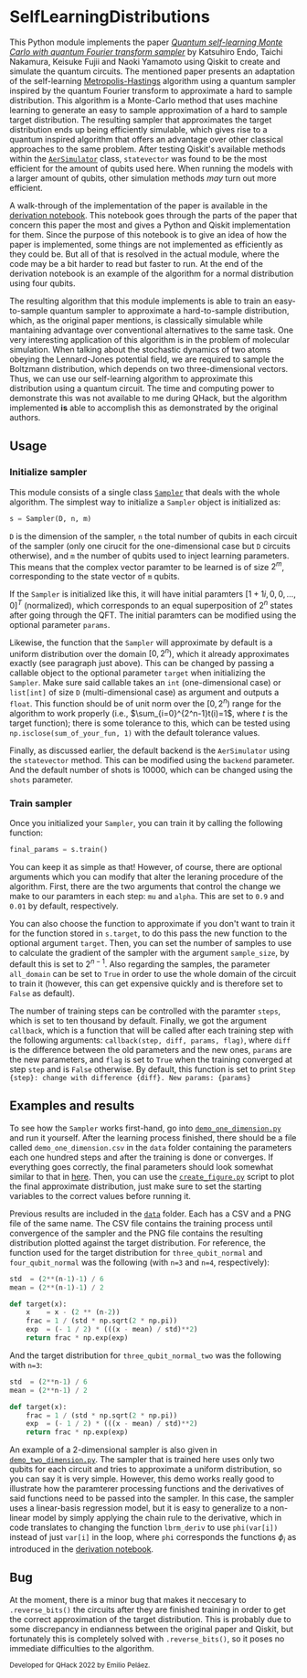 # SelfLearningDistributions

This Python module implements the paper [*Quantum self-learning Monte Carlo with quantum Fourier transform sampler*](https://arxiv.org/abs/2005.14075) by Katsuhiro Endo, Taichi Nakamura, Keisuke Fujii and Naoki Yamamoto using Qiskit to create and simulate the quantum circuits. The mentioned paper presents an adaptation of the self-learning [Metropolis-Hastings](https://en.wikipedia.org/wiki/Metropolis–Hastings_algorithm) algorithm using a quantum sampler inspired by the quantum Fourier transform to approximate a hard to sample distribution. This algorithm is a Monte-Carlo method that uses machine learning to generate an easy to sample approximation of a hard to sample target distribution. The resulting sampler that approximates the target distribution ends up being efficiently simulable, which gives rise to a quantum inspired algorithm that offers an advantage over other classical approaches to the same problem. After testing Qiskit's available methods within the [`AerSimulator`](https://qiskit.org/documentation/stubs/qiskit.providers.aer.AerSimulator.html) class, `statevector` was found to be the most efficient for the amount of qubits used here. When running the models with a larger amount of qubits, other simulation methods *may* turn out more efficient. 

A walk-through of the implementation of the paper is available in the [derivation notebook](https://github.com/epelaaez/SelfLearningDistributions/tree/main/notebooks). This notebook goes through the parts of the paper that concern this paper the most and gives a Python and Qiskit implementation for them. Since the purpose of this notebook is to give an idea of how the paper is implemented, some things are not implemented as efficiently as they could be. But all of that is resolved in the actual module, where the code may be a bit harder to read but faster to run. At the end of the derivation notebook is an example of the algorithm for a normal distribution using four qubits. 

The resulting algorithm that this module implements is able to train an easy-to-sample quantum sampler to approximate a hard-to-sample distribution, which, as the original paper mentions, is classically simulable while mantaining advantage over conventional alternatives to the same task. One very interesting application of this algorithm is in the problem of molecular simulation. When talking about the stochastic dynamics of two atoms obeying the Lennard-Jones potential field, we are required to sample the Boltzmann distribution, which depends on two three-dimensional vectors. Thus, we can use our self-learning algorithm to approximate this distribution using a quantum circuit. The time and computing power to demonstrate this was not available to me during QHack, but the algorithm implemented **is** able to accomplish this as demonstrated by the original authors. 

## Usage

### Initialize sampler

This module consists of a single class [`Sampler`](https://github.com/epelaaez/SelfLearningDistributions/blob/main/selflearning/sampler.py#L3) that deals with the whole algorithm. The simplest way to initialize a `Sampler` object is initialized as:

```python
s = Sampler(D, n, m)
```

`D` is the dimension of the sampler, `n` the total number of qubits in each circuit of the sampler (only one cirucit for the one-dimensional case but `D` circuits otherwise), and `m` the number of qubits used to inject learning parameters. This means that the complex vector paramter to be learned is of size $2^m$, corresponding to the state vector of `m` qubits.

If the `Sampler` is initialized like this, it will have initial paramters $[1 + 1i, 0, 0, \dots, 0]^T$ (normalized), which corresponds to an equal superposition of $2^n$ states after going through the QFT. The initial paramters can be modified using the optional parameter `params`.

Likewise, the function that the `Sampler` will approximate by default is a uniform distribution over the domain $[0, 2^n)$, which it already approximates exactly (see paragraph just above). This can be changed by passing a callable object to the optional parameter `target` when initializing the `Sampler`. Make sure said callable takes an `int` (one-dimensional case) or `list[int]` of size `D` (multi-dimensional case) as argument and outputs a `float`. This function should be of unit norm over the $[0, 2^n)$ range for the algorithm to work properly (i.e., $\sum_{i=0}^{2^n-1}t(i)=1$, where $t$ is the target function); there is some tolerance to this, which can be tested using `np.isclose(sum_of_your_fun, 1)` with the default tolerance values.

Finally, as discussed earlier, the default backend is the `AerSimulator` using the `statevector` method. This can be modified using the `backend` parameter. And the default number of shots is $10000$, which can be changed using the `shots` parameter.

### Train sampler

Once you initialized your `Sampler`, you can train it by calling the following function:

```python
final_params = s.train()
```

You can keep it as simple as that! However, of course, there are optional arguments which you can modify that alter the leraning procedure of the algorithm. First, there are the two arguments that control the change we make to our paramters in each step: `mu` and `alpha`. This are set to `0.9` and `0.01` by default, respectively. 

You can also choose the function to approximate if you don't want to train it for the function stored in `s.target`, to do this pass the new function to the optional argument `target`. Then, you can set the number of samples to use to calculate the gradient of the sampler with the argument `sample_size`, by default this is set to $2^{n-1}$. Also regarding the samples, the parameter `all_domain` can be set to `True` in order to use the whole domain of the circuit to train it (however, this can get expensive quickly and is therefore set to `False` as default).

The number of training steps can be controlled with the paramter `steps`, which is set to ten thousand by default. Finally, we got the argument `callback`, which is a function that will be called after each training step with the following arguments: `callback(step, diff, params, flag)`, where `diff` is the difference between the old parameters and the new ones, `params` are the new parameters, and `flag` is set to `True` when the training converged at step `step` and is `False` otherwise. By default, this function is set to print `Step {step}: change with difference {diff}. New params: {params}`

## Examples and results

To see how the `Sampler` works first-hand, go into [`demo_one_dimension.py`](https://github.com/epelaaez/SelfLearningDistributions/blob/main/demo_one_dimension.py) and run it yourself. After the learning process finished, there should be a file called `demo_one_dimension.csv` in the `data` folder containing the parameters each one hundred steps and after the training is done or converges. If everything goes correctly, the final parameters should look somewhat similar to that in [here](https://github.com/epelaaez/SelfLearningDistributions/blob/main/data/three_qubit_normal.csv). Then, you can use the [`create_figure.py`](https://github.com/epelaaez/SelfLearningDistributions/blob/main/create_figure.py) script to plot the final approximate distribution, just make sure to set the starting variables to the correct values before running it.

Previous results are included in the [`data`](https://github.com/epelaaez/SelfLearningDistributions/tree/main/data) folder. Each has a CSV and a PNG file of the same name. The CSV file contains the training process until convergence of the sampler and the PNG file contains the resulting distribution plotted against the target distribution. For reference, the function used for the target distribution for `three_qubit_normal` and `four_qubit_normal` was the following (with `n=3` and `n=4`, respectively):

```python
std  = (2**(n-1)-1) / 6
mean = (2**(n-1)-1) / 2

def target(x):
    x    = x - (2 ** (n-2))
    frac = 1 / (std * np.sqrt(2 * np.pi))
    exp  = (- 1 / 2) * (((x - mean) / std)**2)
    return frac * np.exp(exp)
```

And the target distribution for `three_qubit_normal_two` was the following with `n=3`:

```python
std  = (2**n-1) / 6
mean = (2**n-1) / 2

def target(x):
    frac = 1 / (std * np.sqrt(2 * np.pi))
    exp  = (- 1 / 2) * (((x - mean) / std)**2)
    return frac * np.exp(exp)
```

An example of a 2-dimensional sampler is also given in [`demo_two_dimension.py`](https://github.com/epelaaez/SelfLearningDistributions/blob/main/demo_one_dimension.py). The sampler that is trained here uses only two qubits for each circuit and tries to approximate a uniform distribution, so you can say it is very simple. However, this demo works really good to illustrate how the paramterer processing functions and the derivatives of said functions need to be passed into the sampler. In this case, the sampler uses a linear-basis regression model, but it is easy to generalize to a non-linear model by simply applying the chain rule to the derivative, which in code translates to changing the function `lbrm_deriv` to use `phi(var[i])` instead of just `var[i]` in the loop, where `phi` corresponds the functions $\phi_i$ as introduced in the [derivation notebook](https://github.com/epelaaez/SelfLearningDistributions/blob/main/notebooks/derivation.ipynb).

## Bug

At the moment, there is a minor bug that makes it neccesary to `.reverse_bits()` the circuits after they are finished training in order to get the correct approximation of the target distribution. This is probably due to some discrepancy in endianness between the original paper and Qiskit, but fortunately this is completely solved with `.reverse_bits()`, so it poses no immediate difficulties to the algorithm.

<sub>
Developed for QHack 2022 by Emilio Peláez.
</sub>
